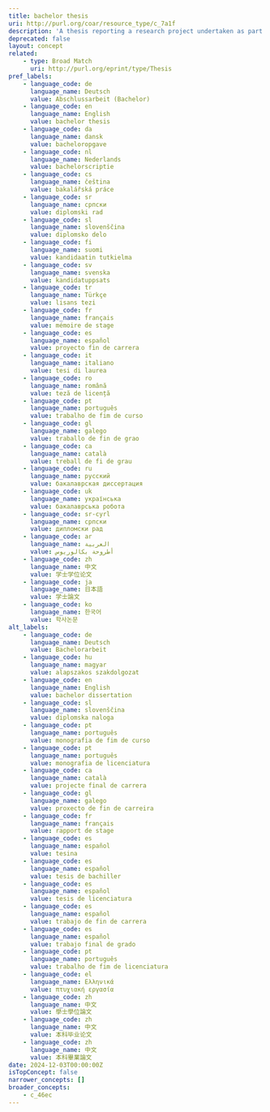 ```yaml
---
title: bachelor thesis
uri: http://purl.org/coar/resource_type/c_7a1f
description: 'A thesis reporting a research project undertaken as part of an undergraduate course of education leading to a bachelor''s degree. [Source: https://sparontologies.github.io/fabio/current/fabio.html#d4e2181]'
deprecated: false
layout: concept
related:
    - type: Broad Match
      uri: http://purl.org/eprint/type/Thesis
pref_labels:
    - language_code: de
      language_name: Deutsch
      value: Abschlussarbeit (Bachelor)
    - language_code: en
      language_name: English
      value: bachelor thesis
    - language_code: da
      language_name: dansk
      value: bacheloropgave
    - language_code: nl
      language_name: Nederlands
      value: bachelorscriptie
    - language_code: cs
      language_name: čeština
      value: bakalářská práce
    - language_code: sr
      language_name: српски
      value: diplomski rad
    - language_code: sl
      language_name: slovenščina
      value: diplomsko delo
    - language_code: fi
      language_name: suomi
      value: kandidaatin tutkielma
    - language_code: sv
      language_name: svenska
      value: kandidatuppsats
    - language_code: tr
      language_name: Türkçe
      value: lisans tezi
    - language_code: fr
      language_name: français
      value: mémoire de stage
    - language_code: es
      language_name: español
      value: proyecto fin de carrera
    - language_code: it
      language_name: italiano
      value: tesi di laurea
    - language_code: ro
      language_name: română
      value: teză de licență
    - language_code: pt
      language_name: português
      value: trabalho de fim de curso
    - language_code: gl
      language_name: galego
      value: traballo de fin de grao
    - language_code: ca
      language_name: català
      value: treball de fi de grau
    - language_code: ru
      language_name: русский
      value: бакалаврская диссертация
    - language_code: uk
      language_name: українська
      value: бакалаврська робота
    - language_code: sr-cyrl
      language_name: српски
      value: дипломски рад
    - language_code: ar
      language_name: العربية
      value: أطروحة بكالوريوس
    - language_code: zh
      language_name: 中文
      value: 学士学位论文
    - language_code: ja
      language_name: 日本語
      value: 学士論文
    - language_code: ko
      language_name: 한국어
      value: 학사논문
alt_labels:
    - language_code: de
      language_name: Deutsch
      value: Bachelorarbeit
    - language_code: hu
      language_name: magyar
      value: alapszakos szakdolgozat
    - language_code: en
      language_name: English
      value: bachelor dissertation
    - language_code: sl
      language_name: slovenščina
      value: diplomska naloga
    - language_code: pt
      language_name: português
      value: monografia de fim de curso
    - language_code: pt
      language_name: português
      value: monografia de licenciatura
    - language_code: ca
      language_name: català
      value: projecte final de carrera
    - language_code: gl
      language_name: galego
      value: proxecto de fin de carreira
    - language_code: fr
      language_name: français
      value: rapport de stage
    - language_code: es
      language_name: español
      value: tesina
    - language_code: es
      language_name: español
      value: tesis de bachiller
    - language_code: es
      language_name: español
      value: tesis de licenciatura
    - language_code: es
      language_name: español
      value: trabajo de fin de carrera
    - language_code: es
      language_name: español
      value: trabajo final de grado
    - language_code: pt
      language_name: português
      value: trabalho de fim de licenciatura
    - language_code: el
      language_name: Ελληνικά
      value: πτυχιακή εργασία
    - language_code: zh
      language_name: 中文
      value: 學士學位論文
    - language_code: zh
      language_name: 中文
      value: 本科毕业论文
    - language_code: zh
      language_name: 中文
      value: 本科畢業論文
date: 2024-12-03T00:00:00Z
isTopConcept: false
narrower_concepts: []
broader_concepts:
    - c_46ec
---
```


